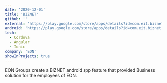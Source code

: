 ```yaml
---
date: '2020-12-01'
title: 'BIZNET'
github: ''
external: 'https://play.google.com/store/apps/details?id=com.eit.biznet'
android: 'https://play.google.com/store/apps/details?id=com.eit.biznet'
tech:
  - Cordova
  - Angular
  - Ionic
company: 'EON'
showInProjects: true
---
```


EON Groups create a BIZNET android app feature that provided Business solution for the employees of EON.

